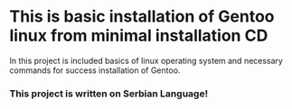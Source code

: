 
<h1> This is basic installation of Gentoo linux from minimal installation CD </h1>
In this project is included basics of linux operating system and necessary commands for success installation of Gentoo.

<h3>This project is written on Serbian Language!</3>
